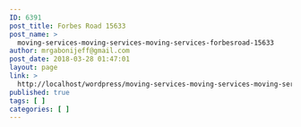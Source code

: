 ```yaml
---
ID: 6391
post_title: Forbes Road 15633
post_name: >
  moving-services-moving-services-moving-services-forbesroad-15633
author: mrgabonijeff@gmail.com
post_date: 2018-03-28 01:47:01
layout: page
link: >
  http://localhost/wordpress/moving-services-moving-services-moving-services-forbesroad-15633/
published: true
tags: [ ]
categories: [ ]
---
```

